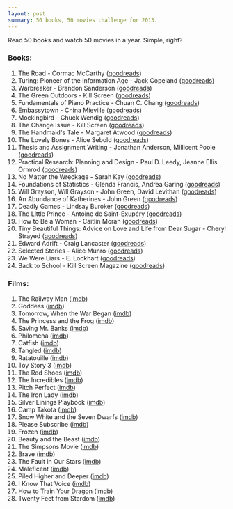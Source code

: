 ```yaml
---
layout: post
summary: 50 books, 50 movies challenge for 2013.
---
```


Read 50 books and watch 50 movies in a year. Simple, right?

### Books: ###

1. The Road - Cormac McCarthy ([goodreads](https://www.goodreads.com/book/show/6746212-the-road))
2. Turing: Pioneer of the Information Age - Jack Copeland ([goodreads](https://www.goodreads.com/book/show/16193364-turing))
3. Warbreaker - Brandon Sanderson ([goodreads](https://www.goodreads.com/book/show/7969594-warbreaker))
4. The Green Outdoors - Kill Screen ([goodreads](https://www.goodreads.com/book/show/19016506-the-green-outdoors))
5. Fundamentals of Piano Practice - Chuan C. Chang ([goodreads](https://www.goodreads.com/book/show/5047972-fundamentals-of-piano-practice))
6. Embassytown - China Mieville ([goodreads](https://www.goodreads.com/book/show/11955654-embassytown))
7. Mockingbird - Chuck Wendig ([goodreads](https://www.goodreads.com/book/show/13108221-mockingbird))
8. The Change Issue - Kill Screen ([goodreads](https://www.goodreads.com/book/show/17879727-the-change-issue))
9. The Handmaid's Tale - Margaret Atwood ([goodreads](https://www.goodreads.com/book/show/8366074-the-handmaid-s-tale))
10. The Lovely Bones - Alice Sebold ([goodreads](https://www.goodreads.com/book/show/12232938-the-lovely-bones))
11. Thesis and Assignment Writing - Jonathan Anderson, Millicent Poole ([goodreads](https://www.goodreads.com/book/show/5698746-thesis-and-assignment-writing))
12. Practical Research: Planning and Design - Paul D. Leedy, Jeanne Ellis Ormrod ([goodreads](https://www.goodreads.com/book/show/19410776-practical-research))
13. No Matter the Wreckage - Sarah Kay ([goodreads](https://www.goodreads.com/book/show/18288210-no-matter-the-wreckage))
14. Foundations of Statistics - Glenda Francis, Andrea Garing ([goodreads](https://www.goodreads.com/book/show/21394623-foundations-of-statistics))
15. Will Grayson, Will Grayson - John Green, David Levithan ([goodreads](https://www.goodreads.com/book/show/6567017-will-grayson-will-grayson))
16. An Abundance of Katherines - John Green ([goodreads](https://www.goodreads.com/book/show/17188744-an-abundance-of-katherines))
17. Deadly Games - Lindsay Buroker ([goodreads](https://www.goodreads.com/book/show/13044650-deadly-games))
18. The Little Prince - Antoine de Saint-Exupéry ([goodreads](https://www.goodreads.com/book/show/157993.The_Little_Prince))
19. How to Be a Woman - Caitlin Moran ([goodreads](https://www.goodreads.com/book/show/10600242-how-to-be-a-woman))
20. Tiny Beautiful Things: Advice on Love and Life from Dear Sugar - Cheryl Strayed ([goodreads](https://www.goodreads.com/book/show/17903275-tiny-beautiful-things))
21. Edward Adrift - Craig Lancaster ([goodreads](https://www.goodreads.com/book/show/17046608-edward-adrift))
22. Selected Stories - Alice Munro ([goodreads](https://www.goodreads.com/book/show/10829420-selected-stories))
23. We Were Liars - E. Lockhart ([goodreads](https://www.goodreads.com/book/show/16143347-we-were-liars))
24. Back to School - Kill Screen Magazine ([goodreads](https://www.goodreads.com/book/show/17879724-back-to-school))

### Films: ###

1. The Railway Man ([imdb](http://www.imdb.com/title/tt2058107/))
2. Goddess ([imdb](http://www.imdb.com/title/tt1860238/))
3. Tomorrow, When the War Began ([imdb](http://www.imdb.com/title/tt1456941/))
4. The Princess and the Frog ([imdb](http://www.imdb.com/title/tt0780521/))
5. Saving Mr. Banks ([imdb](http://www.imdb.com/title/tt2140373/))
6. Philomena ([imdb](http://www.imdb.com/title/tt2431286/))
7. Catfish ([imdb](http://www.imdb.com/title/tt1584016/))
8. Tangled ([imdb](http://www.imdb.com/title/tt0398286/))
9. Ratatouille ([imdb](http://www.imdb.com/title/tt0382932/))
10. Toy Story 3 ([imdb](http://www.imdb.com/title/tt0435761/))
11. The Red Shoes ([imdb](http://www.imdb.com/title/tt0040725/))
12. The Incredibles ([imdb](http://www.imdb.com/title/tt0317705/))
13. Pitch Perfect ([imdb](http://www.imdb.com/title/tt1981677/))
14. The Iron Lady ([imdb](http://www.imdb.com/title/tt1007029/))
15. Silver Linings Playbook ([imdb](http://www.imdb.com/title/tt1045658/))
16. Camp Takota ([imdb](http://www.imdb.com/title/tt3097084))
17. Snow White and the Seven Dwarfs ([imdb](http://www.imdb.com/title/tt0029583/))
18. Please Subscribe ([imdb](http://www.imdb.com/title/tt2368182/))
19. Frozen ([imdb](http://www.imdb.com/title/tt2294629/))
20. Beauty and the Beast ([imdb](http://www.imdb.com/title/tt0101414/))
21. The Simpsons Movie ([imdb](http://www.imdb.com/title/tt0462538/))
22. Brave ([imdb](http://www.imdb.com/title/tt1217209/))
23. The Fault in Our Stars ([imdb](http://www.imdb.com/title/tt2582846/))
24. Maleficent ([imdb](http://www.imdb.com/title/tt1587310/))
25. Piled Higher and Deeper ([imdb](http://www.imdb.com/title/tt2066040/))
26. I Know That Voice ([imdb](http://www.imdb.com/title/tt2113683/))
27. How to Train Your Dragon ([imdb](http://www.imdb.com/title/tt0892769/))
28. Twenty Feet from Stardom ([imdb](http://www.imdb.com/title/tt2396566/))
